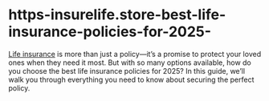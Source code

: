 # https-insurelife.store-best-life-insurance-policies-for-2025-
[Life insurance](https://insurelife.store/best-life-insurance-policies-for-2025/) is more than just a policy—it’s a promise to protect your loved ones when they need it most. But with so many options available, how do you choose the best life insurance policies for 2025? In this guide, we’ll walk you through everything you need to know about securing the perfect policy. 
